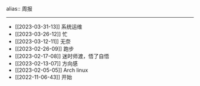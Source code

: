 alias:: 周报

- ---
- [[2023-03-31-13]] 系统运维
- [[2023-03-26-12]] 忙
- [[2023-03-12-11]] 无奈
- [[2023-02-26-09]] 跑步
- [[2023-02-17-08]] 迷时师渡，悟了自悟
- [[2023-02-13-07]] 方向感
- [[2023-02-05-05]] Arch linux
- [[2022-11-06-43]] 开始